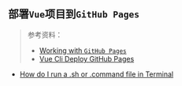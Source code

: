 ## 部署`Vue`项目到`GitHub Pages`
> 参考资料：  
> * [Working with `GitHub Pages`](https://docs.github.com/en/github/working-with-github-pages)
> * [Vue Cli Deploy GitHub Pages](https://cli.vuejs.org/guide/deployment.html#github-pages)

* [How do I run a .sh or .command file in Terminal](https://apple.stackexchange.com/a/235129)

